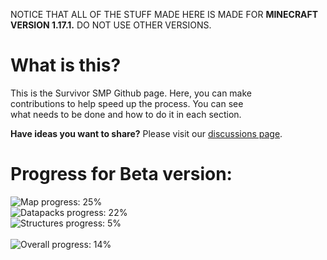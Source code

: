 <!--- https://progress-bar.dev/<thepercentage>?title=<title> --->
NOTICE THAT ALL OF THE STUFF MADE HERE IS MADE FOR **MINECRAFT VERSION 1.17.1.**  DO NOT USE OTHER VERSIONS.

# What is this?
This is the Survivor SMP Github page.  Here, you can make <br>
contributions to help speed up the process.  You can see <br>
what needs to be done and how to do it in each section. <br>

<strong>Have ideas you want to share?</strong>  Please visit our
[discussions page](https://github.com/InTheProcess/Survivor_In_Minecraft/discussions/categories/ideas).


# Progress for Beta version:
![Map progress: 25%](https://progress-bar.dev/25?title=Map) <br>
![Datapacks progress: 22%](https://progress-bar.dev/24?title=Datapacks) <br>
![Structures progress: 5%](https://progress-bar.dev/4?title=Structures) <br><br>
![Overall progress: 14%](https://progress-bar.dev/14?title=Overall)
